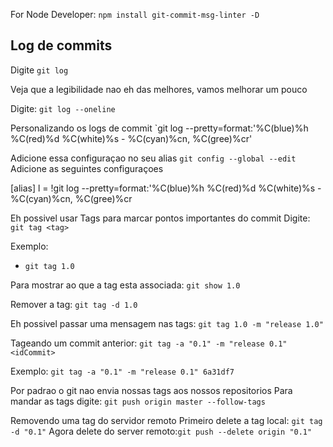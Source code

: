 For Node Developer: `npm install git-commit-msg-linter -D`

## Log de commits

Digite `git log`

Veja que a legibilidade nao eh das melhores, vamos melhorar um pouco

Digite: `git log --oneline`

Personalizando os logs de commit
`git log --pretty=format:'%C(blue)%h %C(red)%d %C(white)%s - %C(cyan)%cn, %C(gree)%cr'

Adicione essa configuraçao no seu alias
`git config --global --edit`
Adicione as seguintes configuraçoes

[alias]
l = !git log --pretty=format:'%C(blue)%h %C(red)%d %C(white)%s - %C(cyan)%cn, %C(gree)%cr

Eh possivel usar Tags para marcar pontos importantes do commit
Digite: `git tag <tag>`

Exemplo:

- `git tag 1.0`

Para mostrar ao que a tag esta associada: `git show 1.0`

Remover a tag: `git tag -d 1.0`

Eh possivel passar uma mensagem nas tags: `git tag 1.0 -m "release 1.0"`

Tageando um commit anterior: `git tag -a "0.1" -m "release 0.1" <idCommit>`

Exemplo: `git tag -a "0.1" -m "release 0.1" 6a31df7`

Por padrao o git nao envia nossas tags aos nossos repositorios
Para mandar as tags digite: `git push origin master --follow-tags`

Removendo uma tag do servidor remoto
Primeiro delete a tag local: `git tag -d "0.1"`
Agora delete do server remoto:`git push --delete origin "0.1"`
